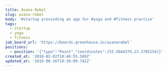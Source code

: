 ```yaml
---
title: Asana Rebel
slug: asana-rebel
body: '#startup provinding an app for #yoga and #fitness practice'
tags:
  - startup
  - yoga
  - fitness
job_board_url: 'https://boards.greenhouse.io/asanarebel'
positions:
  - position: '{"type":"Point","coordinates":[52.5044379,13.3785254]}'
created_at: '2018-02-02T10:46:55.589Z'
updated_at: '2019-06-16T10:36:09.742Z'
---
```


